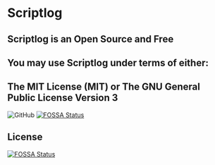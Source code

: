 # Scriptlog

## Scriptlog is an Open Source and Free

## You may use Scriptlog under terms of either:

## The MIT License (MIT) or The GNU General Public License Version 3

![GitHub](https://img.shields.io/github/license/cakmoel/scriptlog?style=flat-square)
[![FOSSA Status](https://app.fossa.com/api/projects/git%2Bgithub.com%2Fcakmoel%2FScriptlog.svg?type=shield)](https://app.fossa.com/projects/git%2Bgithub.com%2Fcakmoel%2FScriptlog?ref=badge_shield)


## License
[![FOSSA Status](https://app.fossa.com/api/projects/git%2Bgithub.com%2Fcakmoel%2FScriptlog.svg?type=large)](https://app.fossa.com/projects/git%2Bgithub.com%2Fcakmoel%2FScriptlog?ref=badge_large)